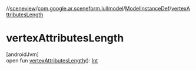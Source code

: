 //[sceneview](../../../index.md)/[com.google.ar.sceneform.lullmodel](../index.md)/[ModelInstanceDef](index.md)/[vertexAttributesLength](vertex-attributes-length.md)

# vertexAttributesLength

[androidJvm]\
open fun [vertexAttributesLength](vertex-attributes-length.md)(): [Int](https://kotlinlang.org/api/latest/jvm/stdlib/kotlin/-int/index.html)
